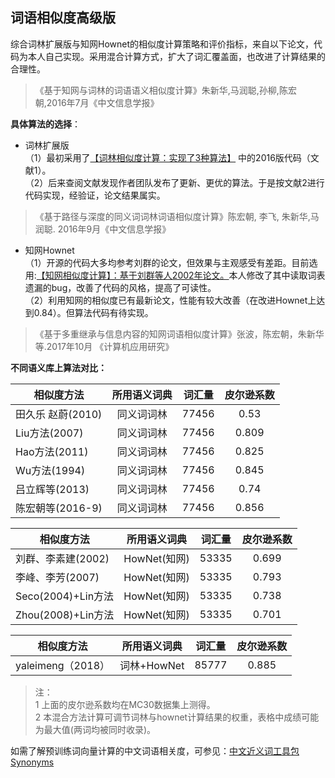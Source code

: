 ## 词语相似度高级版
综合词林扩展版与知网Hownet的相似度计算策略和评价指标，来自以下论文，代码为本人自己实现。采用混合计算方式，扩大了词汇覆盖面，也改进了计算结果的合理性。</br>
> 《基于知网与词林的词语语义相似度计算》朱新华,马润聪,孙柳,陈宏朝,2016年7月《中文信息学报》</br>

**具体算法的选择**：</br>
+ 词林扩展版</br>
（1）最初采用了[【词林相似度计算：实现了3种算法】](https://github.com/ashengtx/CilinSimilarity)
中的2016版代码（文献1）。</br>
（2）后来查阅文献发现作者团队发布了更新、更优的算法。于是按文献2进行代码实现，经验证，论文结果属实。
> 《基于路径与深度的同义词词林词语相似度计算》陈宏朝, 李飞, 朱新华,马润聪. 2016年9月《中文信息学报》</br>

+ 知网Hownet</br>
（1）开源的代码大多均参考刘群的论文，但效果与主观感受有差距。目前选用:[【知网相似度计算】：基于刘群等人2002年论文。](https://github.com/240400968/hownet-similarity)本人修改了其中读取词表遗漏的bug，改善了代码的风格，提高了可读性。</br>
（2）利用知网的相似度已有最新论文，性能有较大改善（在改进Hownet上达到0.84）。但算法代码有待实现。
> 《基于多重继承与信息内容的知网词语相似度计算》张波，陈宏朝，朱新华等.2017年10月 《计算机应用研究》</br>

**不同语义库上算法对比：**

|相似度方法|所用语义词典|词汇量|皮尔逊系数|
|------------|:--:|:-:|:-:|
|田久乐 赵蔚(2010)	|同义词词林	|77456	|0.53|
|Liu方法(2007)	|同义词词林|	77456|	0.809|
|Hao方法(2011)	|同义词词林|	77456|	0.825|
|Wu方法(1994)	|同义词词林|	77456	|0.845|
|吕立辉等(2013)	|同义词词林	|77456|	0.74|
|陈宏朝等(2016-9)	|同义词词林|	77456|	0.856|

|相似度方法|所用语义词典|词汇量|皮尔逊系数|
|------------|---------|:-:|:-:|
|刘群、李素建(2002)|HowNet(知网)|	53335|	0.699|
|李峰、李芳(2007)|	HowNet(知网)|	53335|	0.793|
|Seco(2004)+Lin方法|HowNet(知网)|	53335|	0.738|
|Zhou(2008)+Lin方法|HowNet(知网)|	53335	|0.701|

|相似度方法|所用语义词典|词汇量|皮尔逊系数|
|------------|---------|:-:|:-:|
|yaleimeng（2018）|词林+HowNet|85777	|0.885|
>注：</br>
1 上面的皮尔逊系数均在MC30数据集上测得。</br>
2 本混合方法计算可调节词林与hownet计算结果的权重，表格中成绩可能为最大值(两词均被同时收录)。</br>

如需了解预训练词向量计算的中文词语相关度，可参见：[中文近义词工具包Synonyms](https://github.com/huyingxi/Synonyms)
